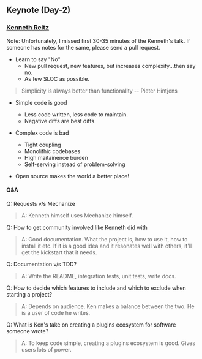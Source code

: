 ## Keynote (Day-2)
### [Kenneth Reitz](github.com/kennethreitz)

Note: Unfortunately, I missed first 30-35 minutes of the Kenneth's talk. If someone has notes for the same, please send a pull request.

* Learn to say "No"
	* New pull request, new features, but increases complexity...then say no.
	* As few SLOC as possible.

> Simplicity is always better than functionality -- Pieter Hintjens

* Simple code is good
	* Less code written, less code to maintain.
	* Negative diffs are best diffs.

* Complex code is bad
	* Tight coupling
	* Monolithic codebases
	* High maitainence burden
	* Self-serving instead of problem-solving

* Open source makes the world a better place!

#### Q&A

Q: Requests v/s Mechanize
> A: Kenneth himself uses Mechanize himself.

Q: How to get community involved like Kenneth did with
> A: Good documentation. What the project is, how to use it, how to install it etc. If it is a good idea and it resonates well with others, it'll get the kickstart that it needs.

Q: Documentation v/s TDD?
> A: Write the README, integration tests, unit tests, write docs.

Q: How to decide which features to include and which to exclude when starting a project?
> A: Depends on audience. Ken makes a balance between the two. He is a user of code he writes.

Q: What is Ken's take on creating a plugins ecosystem for software someone wrote?
> A: To keep code simple, creating a plugins ecosystem is good. Gives users lots of power.